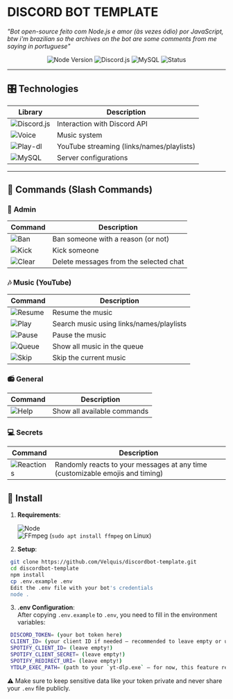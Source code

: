 # DISCORD BOT TEMPLATE
*"Bot open-source feito com Node.js e amor (às vezes ódio) por JavaScript, btw i'm brazilian so the archives on the bot are some comments from me saying in portuguese"*  

<div align="center">

![Node Version](https://img.shields.io/badge/Node.js-v22.14.0-68A063?style=flat-square&logo=node.js)
![Discord.js](https://img.shields.io/badge/Discord.js-v14-5865F2?style=flat-square&logo=discord)
![MySQL](https://img.shields.io/badge/MySQL-8.0-4479A1?style=flat-square&logo=mysql)
![Status](https://img.shields.io/badge/Status-Online-00CC00?style=flat-square)

</div>

---

## 🎛️ **Technologies**

| Library | Description |
|---------|-------------|
| ![Discord.js](https://img.shields.io/badge/-discord.js@14-FFE4E1?logo=discord) | Interaction with Discord API |
| ![Voice](https://img.shields.io/badge/-@discordjs/voice-FFE4E1?logo=spotify) | Music system |
| ![Play-dl](https://img.shields.io/badge/-play--dl-FFE4E1?logo=youtube&logoColor=black) | YouTube streaming (links/names/playlists) |
| ![MySQL](https://img.shields.io/badge/-MySQL-FFE4E1?logo=mysql&logoColor=black) | Server configurations |

---

## 🎯 **Commands (Slash Commands)**

### 🔧 **Admin**

| Command | Description |
|---------|-------------|
| ![Ban](https://img.shields.io/badge/-ban_@user_[reason]-FFE4E1) | Ban someone with a reason (or not) |
| ![Kick](https://img.shields.io/badge/-kick_@user-FFE4E1) | Kick someone |
| ![Clear](https://img.shields.io/badge/-clear_quantity-FFE4E1) | Delete messages from the selected chat |

### 🎶 **Music (YouTube)**

| Command | Description |
|---------|-------------|
| ![Resume](https://img.shields.io/badge/-resume-FFE4E1) | Resume the music |
| ![Play](https://img.shields.io/badge/-play-FFE4E1) | Search music using links/names/playlists |
| ![Pause](https://img.shields.io/badge/-pause-FFE4E1) | Pause the music |
| ![Queue](https://img.shields.io/badge/-queue-FFE4E1) | Show all music in the queue |
| ![Skip](https://img.shields.io/badge/-skip-FFE4E1) | Skip the current music |

### 📻 **General**

| Command | Description |
|---------|-------------|
| ![Help](https://img.shields.io/badge/-help-FFE4E1) | Show all available commands |

### 💻 **Secrets**

| Command | Description |
|---------|-------------|
| ![Reactions](https://img.shields.io/badge/-random_reactions-FFE4E1) | Randomly reacts to your messages at any time (customizable emojis and timing) |

## 📳 **Install**  
1. **Requirements**:

   ![Node](https://img.shields.io/badge/-Node.js_v22+-68A063?logo=node.js&logoColor=white)  
   ![FFmpeg](https://img.shields.io/badge/-FFmpeg-007808?logo=ffmpeg) (`sudo apt install ffmpeg` on Linux)  

2. **Setup**:  
```bash
 git clone https://github.com/Velquis/discordbot-template.git
 cd discordbot-template
 npm install
 cp .env.example .env
 Edit the .env file with your bot's credentials
 node .
```
   
3. **.env Configuration**:  
   After copying `.env.example` to `.env`, you need to fill in the environment variables:
   
```bash
 DISCORD_TOKEN= (your bot token here)
 CLIENT_ID= (your client ID if needed — recommended to leave empty or use your own)
 SPOTIFY_CLIENT_ID= (leave empty!)
 SPOTIFY_CLIENT_SECRET= (leave empty!)
 SPOTIFY_REDIRECT_URI= (leave empty!)
 YTDLP_EXEC_PATH= (path to your `yt-dlp.exe` — for now, this feature requires manual installation of yt-dlp and setting its system path on your machine)
```

   ⚠️ Make sure to keep sensitive data like your token private and never share your `.env` file publicly.

